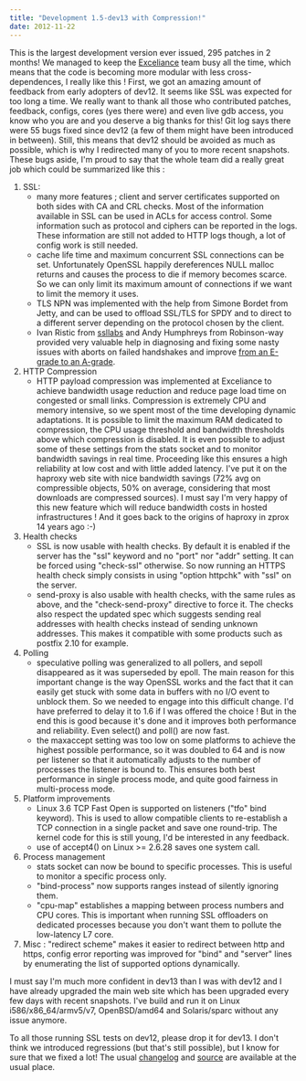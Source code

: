 ```yaml
---
title: "Development 1.5-dev13 with Compression!"
date: 2012-11-22
---
```


This is the largest development version ever issued, 295 patches in 2 months! We managed to keep the [Exceliance](http://www.exceliance.fr/en/) team busy all the time, which means that the code is becoming more modular with less cross-dependences, I really like this ! First, we got an amazing amount of feedback from early adopters of dev12. It seems like SSL was expected for too long a time. We really want to thank all those who contributed patches, feedback, configs, cores (yes there were) and even live gdb access, you know who you are and you deserve a big thanks for this! Git log says there were 55 bugs fixed since dev12 (a few of them might have been introduced in between). Still, this means that dev12 should be avoided as much as possible, which is why I redirected many of you to more recent snapshots. These bugs aside, I'm proud to say that the whole team did a really great job which could be summarized like this :

1.  SSL:
    *   many more features ; client and server certificates supported on both sides with CA and CRL checks. Most of the information available in SSL can be used in ACLs for access control. Some information such as protocol and ciphers can be reported in the logs. These information are still not added to HTTP logs though, a lot of config work is still needed.
    *   cache life time and maximum concurrent SSL connections can be set. Unfortunately OpenSSL happily dereferences NULL malloc returns and causes the process to die if memory becomes scarce. So we can only limit its maximum amount of connections if we want to limit the memory it uses.
    *   TLS NPN was implemented with the help from Simone Bordet from Jetty, and can be used to offload SSL/TLS for SPDY and to direct to a different server depending on the protocol chosen by the client.
    *   Ivan Ristic from [ssllabs](https://www.ssllabs.com/) and Andy Humphreys from Robinson-way provided very valuable help in diagnosing and fixing some nasty issues with aborts on failed handshakes and improve [from an E-grade to an A-grade](https://www.ssllabs.com/ssltest/analyze.html?d=demo.haproxy.org).
2.  HTTP Compression
    *   HTTP payload compression was implemented at Exceliance to achieve bandwidth usage reduction and reduce page load time on congested or small links. Compression is extremely CPU and memory intensive, so we spent most of the time developing dynamic adaptations. It is possible to limit the maximum RAM dedicated to compression, the CPU usage threshold and bandwidth thresholds above which compression is disabled. It is even possible to adjust some of these settings from the stats socket and to monitor bandwidth savings in real time. Proceeding like this ensures a high reliability at low cost and with little added latency. I've put it on the haproxy web site with nice bandwidth savings (72% avg on compressible objects, 50% on average, considering that most downloads are compressed sources). I must say I'm very happy of this new feature which will reduce bandwidth costs in hosted infrastructures ! And it goes back to the origins of haproxy in zprox 14 years ago :-)
3.  Health checks
    *   SSL is now usable with health checks. By default it is enabled if the server has the "ssl" keyword and no "port" nor "addr" setting. It can be forced using "check-ssl" otherwise. So now running an HTTPS health check simply consists in using "option httpchk" with "ssl" on the server.
    *   send-proxy is also usable with health checks, with the same rules as above, and the "check-send-proxy" directive to force it. The checks also respect the updated spec which suggests sending real addresses with health checks instead of sending unknown addresses. This makes it compatible with some products such as postfix 2.10 for example.
4.  Polling
    *   speculative polling was generalized to all pollers, and sepoll disappeared as it was superseded by epoll. The main reason for this important change is the way OpenSSL works and the fact that it can easily get stuck with some data in buffers with no I/O event to unblock them. So we needed to engage into this difficult change. I'd have preferred to delay it to 1.6 if I was offered the choice ! But in the end this is good because it's done and it improves both performance and reliability. Even select() and poll() are now fast.
    *   the maxaccept setting was too low on some platforms to achieve the highest possible performance, so it was doubled to 64 and is now per listener so that it automatically adjusts to the number of processes the listener is bound to. This ensures both best performance in single process mode, and quite good fairness in multi-process mode.
5.  Platform improvements
    *   Linux 3.6 TCP Fast Open is supported on listeners ("tfo" bind keyword). This is used to allow compatible clients to re-establish a TCP connection in a single packet and save one round-trip. The kernel code for this is still young, I'd be interested in any feedback.
    *   use of accept4() on Linux >= 2.6.28 saves one system call.
6.  Process management
    *   stats socket can now be bound to specific processes. This is useful to monitor a specific process only.
    *   "bind-process" now supports ranges instead of silently ignoring them.
    *   "cpu-map" establishes a mapping between process numbers and CPU cores. This is important when running SSL offloaders on dedicated processes because you don't want them to pollute the low-latency L7 core.
7.  Misc : "redirect scheme" makes it easier to redirect between http and https, config error reporting was improved for "bind" and "server" lines by enumerating the list of supported options dynamically.

I must say I'm much more confident in dev13 than I was with dev12 and I have already upgraded the main web site which has been upgraded every few days with recent snapshots. I've build and run it on Linux i586/x86\_64/armv5/v7, OpenBSD/amd64 and Solaris/sparc without any issue anymore.

To all those running SSL tests on dev12, please drop it for dev13. I don't think we introduced regressions (but that's still possible), but I know for sure that we fixed a lot! The usual [changelog](/download/1.5/src/CHANGELOG) and [source](/download/1.5/src/) are available at the usual place.
